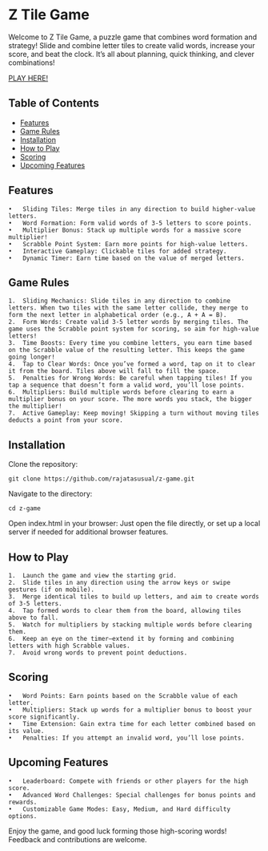 # Z Tile Game

Welcome to Z Tile Game, a puzzle game that combines word formation and strategy! Slide and combine letter tiles to create valid words, increase your score, and beat the clock. It’s all about planning, quick thinking, and clever combinations!

[PLAY HERE!](https://rajatasusual.github.io/z-game/index.html)

## Table of Contents

- [Features](#features)
- [Game Rules](#game-rules)
- [Installation](#installation)
- [How to Play](#how-to-play)
- [Scoring](#scoring)
- [Upcoming Features](#upcoming-features)
    

## Features

	•	Sliding Tiles: Merge tiles in any direction to build higher-value letters.
	•	Word Formation: Form valid words of 3-5 letters to score points.
	•	Multiplier Bonus: Stack up multiple words for a massive score multiplier!
	•	Scrabble Point System: Earn more points for high-value letters.
	•	Interactive Gameplay: Clickable tiles for added strategy.
	•	Dynamic Timer: Earn time based on the value of merged letters.

## Game Rules

	1.	Sliding Mechanics: Slide tiles in any direction to combine letters. When two tiles with the same letter collide, they merge to form the next letter in alphabetical order (e.g., A + A = B).
	2.	Form Words: Create valid 3-5 letter words by merging tiles. The game uses the Scrabble point system for scoring, so aim for high-value letters!
	3.	Time Boosts: Every time you combine letters, you earn time based on the Scrabble value of the resulting letter. This keeps the game going longer!
	4.	Tap to Clear Words: Once you’ve formed a word, tap on it to clear it from the board. Tiles above will fall to fill the space.
	5.	Penalties for Wrong Words: Be careful when tapping tiles! If you tap a sequence that doesn’t form a valid word, you’ll lose points.
	6.	Multipliers: Build multiple words before clearing to earn a multiplier bonus on your score. The more words you stack, the bigger the multiplier!
	7.	Active Gameplay: Keep moving! Skipping a turn without moving tiles deducts a point from your score.

## Installation

Clone the repository:
```
git clone https://github.com/rajatasusual/z-game.git
```

Navigate to the directory:
```
cd z-game
```

Open index.html in your browser:
Just open the file directly, or set up a local server if needed for additional browser features.

## How to Play

	1.	Launch the game and view the starting grid.
	2.	Slide tiles in any direction using the arrow keys or swipe gestures (if on mobile).
	3.	Merge identical tiles to build up letters, and aim to create words of 3-5 letters.
	4.	Tap formed words to clear them from the board, allowing tiles above to fall.
	5.	Watch for multipliers by stacking multiple words before clearing them.
	6.	Keep an eye on the timer—extend it by forming and combining letters with high Scrabble values.
	7.	Avoid wrong words to prevent point deductions.

## Scoring

	•	Word Points: Earn points based on the Scrabble value of each letter.
	•	Multipliers: Stack up words for a multiplier bonus to boost your score significantly.
	•	Time Extension: Gain extra time for each letter combined based on its value.
	•	Penalties: If you attempt an invalid word, you’ll lose points.

## Upcoming Features

	•	Leaderboard: Compete with friends or other players for the high score.
	•	Advanced Word Challenges: Special challenges for bonus points and rewards.
	•	Customizable Game Modes: Easy, Medium, and Hard difficulty options.

Enjoy the game, and good luck forming those high-scoring words! Feedback and contributions are welcome.